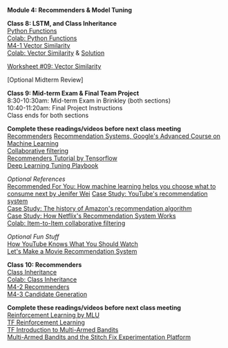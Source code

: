 **Module 4: Recommenders & Model Tuning**  

**Class 8: LSTM, and Class Inheritance**  
[Python Functions](https://www.dropbox.com/scl/fi/x612ydq2eenookvksr7fc/buad5802-m1-review-python-functions-slides.pptx?rlkey=ekmmcqced84nueupsdy0whtk3&dl=0)  
[Colab: Python Functions](https://colab.research.google.com/drive/1sTsh0ICGwa_sku9oCR8v3MnK0IqYauMn)   
[M4-1 Vector Similarity](https://www.dropbox.com/scl/fi/ey8ld5oa9y71ge05ut9tq/M4-2-vector-similarity.pptx?rlkey=kh01oofgmqtbssbd34gt797tu&dl=0)  
[Colab: Vector Similarity](https://colab.research.google.com/drive/179fmYlLamCNObi5hqgRpGgecq-INL2to) & [Solution](https://docs.google.com/document/d/1QEc-OkPQhi2UNqOX8XFgrKdpINJWjxgNeloKCHFlkFo/edit?usp=sharing) 
  
[Worksheet #09: Vector Similarity](https://docs.google.com/document/d/1RoCutVies1UWwR0tJzIFc5UJvcDNoiH1azFTnN1s7dY/edit?tab=t.0)  

[Optional Midterm Review]

**Class 9: Mid-term Exam & Final Team Project**  
8:30-10:30am: Mid-term Exam in Brinkley (both sections)  
10:40-11:20am: Final Project Instructions  
Class ends for both sections  

**Complete these readings/videos before next class meeting**  
[Recommenders](https://colab.research.google.com/drive/1cshSnohShWywOsKYfUYCFo5U4u2P8f_P?usp=sharing) 
[Recommendation Systems, Google's Advanced Course on Machine Learning](https://developers.google.com/machine-learning/recommendation)  
[Collaborative filtering](https://developers.google.com/machine-learning/crash-course/embeddings/motivation-from-collaborative-filtering)  
[Recommenders Tutorial by Tensorflow](https://www.tensorflow.org/recommenders/examples/basic_retrieval)  
[Deep Learning Tuning Playbook](https://github.com/google-research/tuning_playbook)  

*Optional References*  
[Recommended For You: How machine learning helps you choose what to consume next by Jenifer Wei](https://sitn.hms.harvard.edu/flash/2017/recommended-machine-learning-helps-choose-consume-next/)
[Case Study: YouTube's recommendation system](https://blog.youtube/inside-youtube/on-youtubes-recommendation-system/)  
[Case Study: The history of Amazon's recommendation algorithm](https://www.amazon.science/the-history-of-amazons-recommendation-algorithm)  
[Case Study: How Netflix's Recommendation System Works](https://help.netflix.com/en/node/100639#:~:text=We%20estimate%20the%20likelihood%20that,preferences%20on%20our%20service%2C%20and)  
[Colab: Item-to-Item collaborative filtering](https://colab.research.google.com/github/nzhinusoftcm/review-on-collaborative-filtering/blob/master/3.Item-basedCollaborativeFiltering.ipynb)  

*Optional Fun Stuff*  
[How YouTube Knows What You Should Watch](https://www.pbs.org/video/how-youtube-knows-what-you-should-watch-vkyoml/)  
[Let's Make a Movie Recommendation System](https://www.pbs.org/video/lets-make-a-movie-recommendation-system-lab-16-cmtwft/)  

**Class 10: Recommenders**  
[Class Inheritance](https://www.dropbox.com/scl/fi/tvowo0e8t7qss5zd6uotz/buad5802-m1-review-class-inheritance-slides.pptx?rlkey=9w3jvxox6e14xsf8sgw8a7b8r&dl=0)  
[Colab: Class Inheritance](https://colab.research.google.com/drive/1I02aNJpyjd-yoI2JHUsdNlZg13LnYqEf)  
[M4-2 Recommenders](https://www.dropbox.com/scl/fi/a49gmyg76j4tzsqlyljq8/M4-1-recommenders.pptx?rlkey=xsxk1jao1cooqo3al3lkydbef&dl=0)  
[M4-3 Candidate Generation](https://www.dropbox.com/scl/fi/p6ud2kwdeecujzm8tg9t2/M4-3-candidate-generation.pptx?rlkey=6bx5ujtkyl82geraa3yd3n0ur&dl=0)  

**Complete these readings/videos before next class meeting**  
[Reinforcement Learning by MLU](https://mlu-explain.github.io/reinforcement-learning/)  
[TF Reinforcement Learning](https://www.tensorflow.org/agents/tutorials/0_intro_rl)  
[TF Introduction to Multi-Armed Bandits](https://www.tensorflow.org/agents/tutorials/intro_bandit)  
[Multi-Armed Bandits and the Stitch Fix Experimentation Platform](https://multithreaded.stitchfix.com/blog/2020/08/05/bandits/)  

